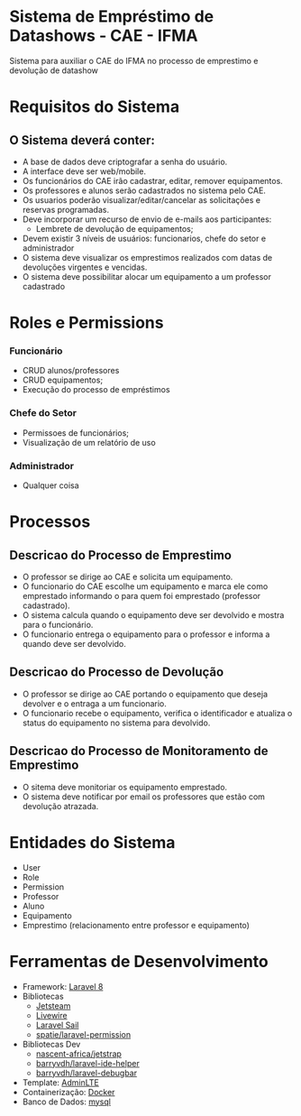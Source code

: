 # Sistema de Empréstimo de Datashows - CAE - IFMA
Sistema para auxiliar o CAE do IFMA no processo de emprestimo e devolução de datashow

# Requisitos do Sistema
## O Sistema deverá conter:

- A base de dados deve criptografar a senha do usuário.
- A interface deve ser web/mobile.
- Os funcionários do CAE irão cadastrar, editar, remover equipamentos.
- Os professores e alunos serão cadastrados no sistema pelo CAE.
- Os usuarios poderão visualizar/editar/cancelar as solicitações e reservas programadas.
- Deve incorporar um recurso de envio de e-mails aos participantes:
  - Lembrete de devolução de equipamentos;
- Devem existir 3 níveis de usuários: funcionarios, chefe do setor e administrador
- O sistema deve visualizar os emprestimos realizados com datas de devoluções virgentes e vencidas.
- O sistema deve possibilitar alocar um equipamento a um professor cadastrado

# Roles e Permissions
### Funcionário
- CRUD alunos/professores
- CRUD equipamentos;
- Execução do processo de empréstimos

### Chefe do Setor
- Permissoes de funcionários;
- Visualização de um relatório de uso

### Administrador
- Qualquer coisa


# Processos
## Descricao do Processo de Emprestimo
- O professor se dirige ao CAE e solicita um equipamento.
- O funcionario do CAE escolhe um equipamento e marca ele como emprestado informando o para quem foi emprestado (professor cadastrado).
- O sistema calcula quando o equipamento deve ser devolvido e mostra para o funcionário.
- O funcionario entrega o equipamento para o professor e informa a quando deve ser devolvido.

## Descricao do Processo de Devolução
- O professor se dirige ao CAE portando o equipamento que deseja devolver e o entraga a um funcionario.
- O funcionario recebe o equipamento, verifica o identificador e atualiza o status do equipamento no sistema para devolvido.

## Descricao do Processo de Monitoramento de Emprestimo
- O sitema deve monitoriar os equipamento emprestado.
- O sistema deve notificar por email os professores que estão com devolução atrazada.

# Entidades do Sistema
- User
- Role
- Permission
- Professor
- Aluno
- Equipamento
- Emprestimo (relacionamento entre professor e equipamento)

# Ferramentas de Desenvolvimento
- Framework: [Laravel 8](https://laravel.com/docs/8.x)
- Bibliotecas
  - [Jetsteam](https://jetstream.laravel.com/2.x/introduction.html)
  - [Livewire](https://laravel-livewire.com/)
  - [Laravel Sail](https://laravel.com/docs/8.x/sail)
  - [spatie/laravel-permission](https://github.com/spatie/laravel-permission)
- Bibliotecas Dev
  - [nascent-africa/jetstrap](https://github.com/nascent-africa/jetstrap)
  - [barryvdh/laravel-ide-helper](https://github.com/barryvdh/laravel-ide-helper)
  - [barryvdh/laravel-debugbar](https://github.com/barryvdh/laravel-debugbar)
- Template: [AdminLTE](https://github.com/jeroennoten/Laravel-AdminLTE)
- Containerização: [Docker](https://www.docker.com/)
- Banco de Dados: [mysql](https://www.mysql.com/)
